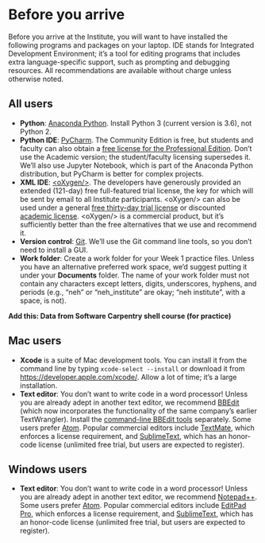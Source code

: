 # Before you arrive

Before you arrive at the Institute, you will want to have installed the following programs and packages on your laptop. IDE stands for Integrated Development Environment; it’s a tool for editing programs that includes extra language-specific support, such as prompting and debugging resources. All recommendations are available without charge unless otherwise noted.

## All users

* **Python**: [Anaconda Python](https://www.continuum.io/downloads). Install Python 3 (current version is 3.6), not Python 2.
* **Python IDE**: [PyCharm](https://www.jetbrains.com/pycharm/). The Community Edition is free, but students and faculty can also obtain a [free license for the Professional Edition](https://www.jetbrains.com/student/). Don’t use the Academic version; the student/faculty licensing supersedes it. We’ll also use Jupyter Notebook, which is part of the Anaconda Python distribution, but PyCharm is better for complex projects.
* **XML IDE**: [\<oXygen/\>](http://www.oxygenxml.com>). The developers have generously provided an extended (121-day) free full-featured trial license, the key for which will be sent by email to all Institute participants. \<oXygen/\> can also be used under a general [free thirty-day trial license](https://www.oxygenxml.com/xml_editor/register.html) or discounted [academic license](https://www.oxygenxml.com/buy_new_licenses_academic.html). \<oXygen/\> is a commercial product, but it’s sufficiently better than the free alternatives that we use and recommend it.
* **Version control**: [Git](https://git-scm.com/downloads). We’ll use the Git command line tools, so you don’t need to install a GUI.
* **Work folder**: Create a work folder for your Week 1 practice files. Unless you have an alternative preferred work space, we’d suggest putting it under your **Documents** folder. The name of your work folder must not contain any characters except letters, digits, underscores, hyphens, and periods (e.g., “neh” or “neh_institute” are okay; “neh institute”, with a space, is not).

**Add this: Data from Software Carpentry shell course (for practice)**


## Mac users

* **Xcode** is a suite of Mac development tools. You can install it from the command line by typing `xcode-select --install` or download it from <https://developer.apple.com/xcode/>. Allow a lot of time; it’s a large installation.
* **Text editor**: You don’t want to write code in a word processor! Unless you are already adept in another text editor, we recommend [BBEdit](https://www.barebones.com/products/bbedit/) (which now incorporates the functionality of the same company’s earlier TextWrangler). Install the [command-line BBEdit tools](http://www.barebones.com/support/bbedit/cmd-line-tools.html) separately. Some users prefer [Atom](https://atom.io/). Popular commercial editors include [TextMate](https://macromates.com/), which enforces a license requirement, and  [SublimeText](https://www.sublimetext.com/), which has an honor-code license (unlimited free trial, but users are expected to register).
## Windows users

* **Text editor**: You don’t want to write code in a word processor! Unless you are already adept in another text editor, we recommend [Notepad++](https://notepad-plus-plus.org/). Some users prefer [Atom](http://blog.atom.io/2017/01/18/atom-on-windows.html). Popular commercial editors include [EditPad Pro](https://www.editpadpro.com/), which enforces a license requirement, and [SublimeText](https://www.sublimetext.com/2), which has an honor-code license (unlimited free trial, but users are expected to register).
<!---
* **(Optional) Ubuntu on Windows**: [bash shell and unix tools](https://msdn.microsoft.com/en-us/commandline/wsl/faq). Available on [Windows 10, Anniversary Update or later](https://www.howtogeek.com/248177/whats-new-in-windows-10s-anniversary-update/). 
-->